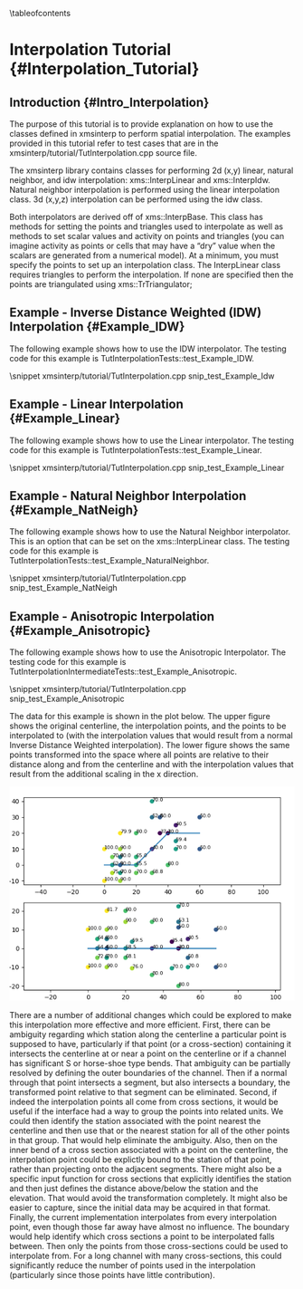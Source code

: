 \tableofcontents
# Interpolation Tutorial {#Interpolation_Tutorial}

## Introduction {#Intro_Interpolation}
The purpose of this tutorial is to provide explanation on how to use the classes defined in xmsinterp to perform spatial interpolation. The examples provided in this tutorial refer to test cases that are in the xmsinterp/tutorial/TutInterpolation.cpp source file.

The xmsinterp library contains classes for performing 2d (x,y) linear, natural neighbor, and idw interpolation: xms::InterpLinear and xms::InterpIdw. Natural neighbor interpolation is performed using the linear interpolation class. 3d (x,y,z) interpolation can be performed using the idw class. 

Both interpolators are derived off of xms::InterpBase. This class has methods for setting the points and triangles used to interpolate as well as methods to set scalar values and activity on points and triangles (you can imagine activity as points or cells that may have a “dry” value when the scalars are generated from a numerical model). At a minimum, you must specify the points to set up an interpolation class. The InterpLinear class requires triangles to perform the interpolation. If none are specified then the points are triangulated using xms::TrTriangulator;

## Example - Inverse Distance Weighted (IDW) Interpolation {#Example_IDW}
The following example shows how to use the IDW interpolator. The testing code for this example is TutInterpolationTests::test_Example_IDW.

\snippet xmsinterp/tutorial/TutInterpolation.cpp snip_test_Example_Idw

## Example - Linear Interpolation {#Example_Linear}
The following example shows how to use the Linear interpolator. The testing code for this example is TutInterpolationTests::test_Example_Linear.

\snippet xmsinterp/tutorial/TutInterpolation.cpp snip_test_Example_Linear

## Example - Natural Neighbor Interpolation {#Example_NatNeigh}
The following example shows how to use the Natural Neighbor interpolator. This is an option that can be set on the xms::InterpLinear class. The testing code for this example is TutInterpolationTests::test_Example_NaturalNeighbor.

\snippet xmsinterp/tutorial/TutInterpolation.cpp snip_test_Example_NatNeigh

## Example - Anisotropic Interpolation {#Example_Anisotropic}
The following example shows how to use the Anisotropic Interpolator. The testing code for this example is TutInterpolationIntermediateTests::test_Example_Anisotropic.

\snippet xmsinterp/tutorial/TutInterpolation.cpp snip_test_Example_Anisotropic

The data for this example is shown in the plot below.  The upper figure shows the original centerline, the interpolation points, and the points to be interpolated to (with the interpolation values that would result from a normal Inverse Distance Weighted interpolation).  The lower figure shows the same points transformed into the space where all points are relative to their distance along and from the centerline and with the interpolation values that result from the additional scaling in the x direction.

![Anisotropic (scale = 0.5) vs IDW interpolation (power = 3 on both)](anisotropic_interp.png)

There are a number of additional changes which could be explored to make this interpolation more effective and more efficient.
First, there can be ambiguity regarding which station along the centerline a particular point is supposed to have, particularly if that point (or a cross-section) containing it intersects the centerline at or near a point on the centerline or if a channel has significant S or horse-shoe type bends.  That ambiguity can be partially resolved by defining the outer boundaries of the channel.  Then if a normal through that point intersects a segment, but also intersects a boundary, the transformed point relative to that segment can be eliminated.  Second, if indeed the interpolation points all come from cross sections, it would be useful if the interface had a way to group the points into related units.  We could then identify the station associated with the point nearest the centerline and then use that or the nearest station for all of the other points in that group.  That would help eliminate the ambiguity.  Also, then on the inner bend of a cross section associated with a point on the centerline, the interpolation point could be explictly bound to the station of that point, rather than projecting onto the adjacent segments.  There might also be a specific input function for cross sections that explicitly identifies the station and then just defines the distance above/below the station and the elevation.  That would avoid the transformation completely.  It might also be easier to capture, since the initial data may be acquired in that format.  Finally, the current implementation interpolates from every interpolation point, even though those far away have almost no influence.  The boundary would help identify which cross sections a point to be interpolated falls between.  Then only the points from those cross-sections could be used to interpolate from.  For a long channel with many cross-sections, this could significantly reduce the number of points used in the interpolation (particularly since those points have little contribution).
